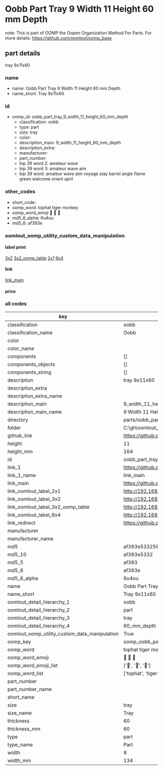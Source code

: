 # Oobb Part Tray 9 Width 11 Height 60 mm Depth  

note: This is part of OOMP the Oopen Organization Method For Parts. For more details: https://github.com/oomlout/oomp_base

##  part details
  



tray 9x11x60



### name
* name: Oobb Part Tray 9 Width 11 Height 60 mm Depth
* name_short: Tray 9x11x60 
### id
* oomp_id: oobb_part_tray_9_width_11_height_60_mm_depth
  * classification: oobb
  * type: part
  * size: tray
  * color: 
  * description_main: 9_width_11_height_60_mm_depth
  * description_extra: 
  * manufacturer: 
  * part_number: 
  * bip 39 word 2: amateur wave
  * bip 39 word 3: amateur wave aim
  * bip 39 word: amateur wave aim voyage stay barrel angle flame green welcome orient april

### other_codes
* short_code: 
* oomp_word: tophat tiger monkey
* oomp_word_emoji :tophat: :tiger: :monkey:
* md5_6_alpha: 6u4ou
* md5_6: af393e






### oomlout_oomp_utility_custom_data_manipulation
#### label print
[3x2](http://192.168.1.245:1112/?label=oomp%206u4ou)
[3x2_oomp_table](http://192.168.1.108:1112/?label=oomp%206u4ou)
[2x1](http://192.168.1.242:1112/?label=oomp%206u4ou)
[6x4](http://192.168.1.55:1112/?label=oomp%206u4ou)    

#### link

[link_main](https://github.com/oomlout/oomlout_oobb_version_4_generated_parts/tree/main/navigation_oomp/oobb/part/tray/9_width_11_height_60_mm_depth/part)                              

#### price







### all codes 
| key | value |  
| --- | --- |  
| classification | oobb |  
| classification_name | Oobb |  
| color |  |  
| color_name |  |  
| components | [] |  
| components_objects | [] |  
| components_string | [] |  
| description | tray 9x11x60 |  
| description_extra |  |  
| description_extra_name |  |  
| description_main | 9_width_11_height_60_mm_depth |  
| description_main_name | 9 Width 11 Height 60 mm Depth |  
| directory | parts/oobb_part_tray_9_width_11_height_60_mm_depth |  
| folder | C:\gh\oomlout_oobb_version_4_generated_parts\parts\oobb_part_tray_9_width_11_height_60_mm_depth |  
| github_link | https://github.com/oomlout/oomlout_oomp_part_src/tree/main/parts/oobb_part_tray_9_width_11_height_60_mm_depth |  
| height | 11 |  
| height_mm | 164 |  
| id | oobb_part_tray_9_width_11_height_60_mm_depth |  
| link_1 | https://github.com/oomlout/oomlout_oobb_version_4_generated_parts/tree/main/navigation_oomp/oobb/part/tray/9_width_11_height_60_mm_depth/part |  
| link_1_name | link_main |  
| link_main | https://github.com/oomlout/oomlout_oobb_version_4_generated_parts/tree/main/navigation_oomp/oobb/part/tray/9_width_11_height_60_mm_depth/part |  
| link_oomlout_label_2x1 | http://192.168.1.242:1112/?label=oomp%206u4ou |  
| link_oomlout_label_3x2 | http://192.168.1.245:1112/?label=oomp%206u4ou |  
| link_oomlout_label_3x2_oomp_table | http://192.168.1.108:1112/?label=oomp%206u4ou |  
| link_oomlout_label_6x4 | http://192.168.1.55:1112/?label=oomp%206u4ou |  
| link_redirect | https://github.com/oomlout/oomlout_oobb_version_4_generated_parts/tree/main/parts/oobb_tray_09_11_60 |  
| manufacturer |  |  
| manufacturer_name |  |  
| md5 | af393e53325841184b6a7f600abdf83d |  
| md5_10 | af393e5332 |  
| md5_5 | af393 |  
| md5_6 | af393e |  
| md5_6_alpha | 6u4ou |  
| name | Oobb Part Tray 9 Width 11 Height 60 mm Depth |  
| name_short | Tray 9x11x60  |  
| oomlout_detail_hierarchy_1 | oobb |  
| oomlout_detail_hierarchy_2 | part |  
| oomlout_detail_hierarchy_3 | tray |  
| oomlout_detail_hierarchy_4 | 60_mm_depth |  
| oomlout_oomp_utility_custom_data_manipulation | True |  
| oomp_key | oomp_oobb_part_tray_9_width_11_height_60_mm_depth |  
| oomp_word | tophat tiger monkey |  
| oomp_word_emoji | :tophat: :tiger: :monkey: |  
| oomp_word_emoji_list | [':tophat:', ':tiger:', ':monkey:'] |  
| oomp_word_list | ['tophat', 'tiger', 'monkey'] |  
| part_number |  |  
| part_number_name |  |  
| short_name |  |  
| size | tray |  
| size_name | Tray |  
| thickness | 60 |  
| thickness_mm | 60 |  
| type | part |  
| type_name | Part |  
| width | 9 |  
| width_mm | 134 |  
